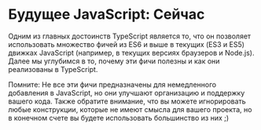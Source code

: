 # Будущее JavaScript: Сейчас
Одним из главных достоинств TypeScript является то, что он позволяет использовать множество фичей из ES6 и выше в текущих (ES3 и ES5) движках JavaScript (например, в текущих версиях браузеров и Node.js). Далее мы углубимся в то, почему эти фичи полезны и как они реализованы в TypeScript.

Помните: Не все эти фичи предназначены для немедленного добавления в JavaScript, но они улучшают организацию и поддержку вашего кода. Также обратите внимание, что вы можете игнорировать любые конструкции, которые не имеют смысла для вашего проекта, но в конечном счете вы будете использовать большинство из них ;)
